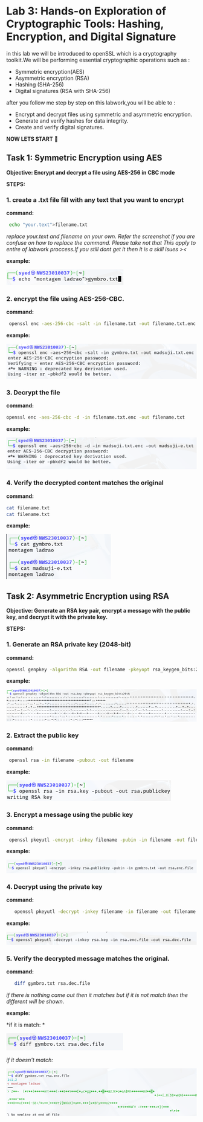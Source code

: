 # Lab 3: Hands-on Exploration of Cryptographic Tools: Hashing, Encryption, and Digital Signature

in this lab we will be introduced to openSSL which is a cryptography toolkit.We will be performing essential cryptographic operations such as :

- Symmetric encryption(AES)
- Asymmetric encryption (RSA)
- Hashing (SHA-256)
- Digital signatures (RSA with SHA-256)

after you follow me step by step on this labwork,you will be able to :
- Encrypt and decrypt files using symmetric and asymmetric encryption.
- Generate and verify hashes for data integrity.
- Create and verify digital signatures.


 **NOW LETS START** 💪


## **Task 1: Symmetric Encryption using AES**

**Objective: Encrypt and decrypt a file using AES-256 in CBC mode**

**STEPS:**

### 1. create a .txt file fill with any text that you want to encrypt
 
**command:**
```bash
 echo "your.text">filename.txt
```

*replace your.text and filename on your own. Refer the screenshot if you are confuse on how to replace the command. Please take not that This apply to entire of  labwork proccess.If you still dont get it then it is a skill isues ><*

**example:**

![alt text](screenshot/create-txt.png)

###  2. encrypt the file using AES-256-CBC.

**command:**
```bash
 openssl enc -aes-256-cbc -salt -in filename.txt -out filename.txt.enc
```

**example:**

![alt text](screenshot/encryptfile.png)


###  3. Decrypt the file

**command:**
```bash
openssl enc -aes-256-cbc -d -in filename.txt.enc -out filename.txt

```

**example:**

![alt text](screenshot/decryptfile.png)

### 4.  Verify the decrypted content matches the original

**command:**
```bash
cat filename.txt
cat filename.txt
```

**example:**

![alt text](screenshot/comparision-aes.png)

## **Task 2: Asymmetric Encryption using RSA**

**Objective: Generate an RSA key pair, encrypt a message with the public key, and decrypt it with the private key.**


**STEPS:**

### 1. Generate an RSA private key (2048-bit)

**command:**
```bash
openssl genpkey -algorithm RSA -out filename -pkeyopt rsa_keygen_bits:2048
```

**example:**

![alt text](screenshot/generate-rsa.png)

### 2. Extract the public key

**command:**
```bash
 openssl rsa -in filename -pubout -out filename

```

**example:**

![alt text](screenshot/extract-pub.png)


### 3. Encrypt a message using the public key

**command:**
```bash
 openssl pkeyutl -encrypt -inkey filename -pubin -in filename -out filename       
```

**example:**

![alt text](screenshot/encrypted-pubkey.png)


### 4. Decrypt using the private key

**command:**
```bash
   openssl pkeyutl -decrypt -inkey filename -in filename -out filename
```

**example:**

![alt text](screenshot/decrypt-result.png)


### 5. Verify the decrypted message matches the original.

**command:**
```bash
   diff gymbro.txt rsa.dec.file
```
*if there is nothing came out then it matches but if it is not match then the different will be shown.*


**example:**

*if it is match: *

![alt text](screenshot/compare-rsa.png)

*if it doesn't match:*

![alt text](screenshot/compare-rsa-fail.png)